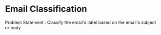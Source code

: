 # Email Classification
Problem Statement : Classify the email's label based on the email's subject or body
